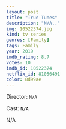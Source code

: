 ```yaml
---
layout: post
title: "True Tunes"
description: "N/A.."
img: 10522374.jpg
kind: tv series
genres: [Family]
tags: Family 
year: 2019
imdb_rating: 8.7
votes: 10
imdb_id: 10522374
netflix_id: 81056491
color: 8d99ae
---
```

Director: `N/A`  

Cast: `N/A` 

N/A